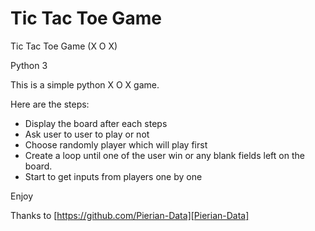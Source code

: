 # Tic Tac Toe Game
Tic Tac Toe Game (X O X) 

Python 3

This is a simple python X O X game.


Here are the steps:

* Display the board after each steps
* Ask user to user to play or not
* Choose randomly player which will play first
* Create a loop until one of the user win or any blank fields left on the board.
* Start to get inputs from players one by one

Enjoy

Thanks to  [https://github.com/Pierian-Data][Pierian-Data]

[Pierian-Data]: https://github.com/Pierian-Data